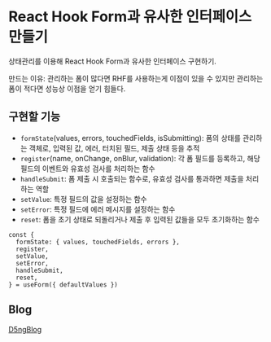 # React Hook Form과 유사한 인터페이스 만들기

상태관리를 이용해 React Hook Form과 유사한 인터페이스 구현하기.

만드는 이유: 관리하는 폼이 많다면 RHF를 사용하는게 이점이 있을 수 있지만 관리하는 폼이 적다면 성능상 이점을 얻기 힘들다.

## 구현할 기능

- `formState`(values, errors, touchedFields, isSubmitting): 폼의 상태를 관리하는 객체로, 입력된 값, 에러, 터치된 필드, 제출 상태 등을 추적
- `register`(name, onChange, onBlur, validation): 각 폼 필드를 등록하고, 해당 필드의 이벤트와 유효성 검사를 처리하는 함수
- `handleSubmit`: 폼 제출 시 호출되는 함수로, 유효성 검사를 통과하면 제출을 처리하는 역할
- `setValue`: 특정 필드의 값을 설정하는 함수
- `setError`: 특정 필드에 에러 메시지를 설정하는 함수
- `reset`: 폼을 초기 상태로 되돌리거나 제출 후 입력된 값들을 모두 초기화하는 함수

```tsx
const {
  formState: { values, touchedFields, errors },
  register,
  setValue,
  setError,
  handleSubmit,
  reset,
} = useForm({ defaultValues })
```

## Blog

[D5ngBlog](https://d5ng-blog.vercel.app/React/rhf)
